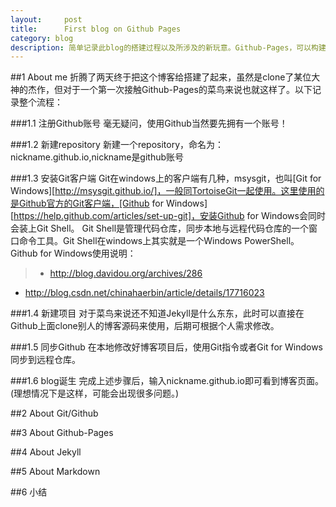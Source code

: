 ```yaml
---
layout:     post
title:      First blog on Github Pages
category: blog
description: 简单记录此blog的搭建过程以及所涉及的新玩意。Github-Pages，可以构建个人博客，项目介绍页面。这仅仅是开始！
---
```


##1 About me
折腾了两天终于把这个博客给搭建了起来，虽然是clone了某位大神的杰作，但对于一个第一次接触Github-Pages的菜鸟来说也就这样了。以下记录整个流程：

###1.1 注册Github账号
毫无疑问，使用Github当然要先拥有一个账号！

###1.2 新建repository
新建一个repository，命名为：nickname.github.io,nickname是github账号

###1.3 安装Git客户端
Git在windows上的客户端有几种，msysgit，也叫[Git for Windows][http://msysgit.github.io/]，一般同TortoiseGit一起使用。这里使用的是Github官方的Git客户端，[Github for Windows][https://help.github.com/articles/set-up-git]，安装Github for Windows会同时会装上Git Shell。
Git Shell是管理代码仓库，同步本地与远程代码仓库的一个窗口命令工具。Git Shell在windows上其实就是一个Windows PowerShell。Github for Windows使用说明：

> * http://blog.davidou.org/archives/286
  * http://blog.csdn.net/chinahaerbin/article/details/17716023

###1.4 新建项目
对于菜鸟来说还不知道Jekyll是什么东东，此时可以直接在Github上面clone别人的博客源码来使用，后期可根据个人需求修改。

###1.5 同步Github
在本地修改好博客项目后，使用Git指令或者Git for Windows同步到远程仓库。

###1.6 blog诞生
完成上述步骤后，输入nickname.github.io即可看到博客页面。(理想情况下是这样，可能会出现很多问题。)

##2 About Git/Github

##3 About Github-Pages

##4 About Jekyll

##5 About Markdown

##6 小结
